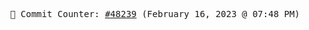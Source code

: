 <p align="center">
    <samp>
        📮 Commit Counter: <a href="https://github.com/Javascript-void0/Javascript-void0/commits/main">#48239</a> (February 16, 2023 @ 07:48 PM)
    </samp>
</p>